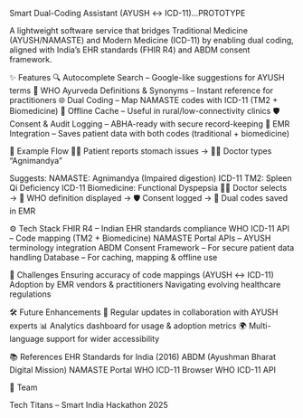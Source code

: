 Smart Dual-Coding Assistant (AYUSH ↔ ICD-11)...PROTOTYPE

A lightweight software service that bridges Traditional Medicine (AYUSH/NAMASTE) and Modern Medicine (ICD-11) by enabling dual coding, aligned with India’s EHR standards (FHIR R4) and ABDM consent framework.

✨ Features
🔍 Autocomplete Search – Google-like suggestions for AYUSH terms
📖 WHO Ayurveda Definitions & Synonyms – Instant reference for practitioners
🌐 Dual Coding – Map NAMASTE codes with ICD-11 (TM2 + Biomedicine)
📶 Offline Cache – Useful in rural/low-connectivity clinics
🛡️ Consent & Audit Logging – ABHA-ready with secure record-keeping
💾 EMR Integration – Saves patient data with both codes (traditional + biomedicine)

📌 Example Flow
👩‍🦰 Patient reports stomach issues → 👨‍⚕️ Doctor types “Agnimandya”

Suggests:
NAMASTE: Agnimandya (Impaired digestion)
ICD-11 TM2: Spleen Qi Deficiency
ICD-11 Biomedicine: Functional Dyspepsia
👨‍⚕️ Doctor selects → 📖 WHO definition displayed → 🛡️ Consent logged → 💾 Dual codes saved in EMR

⚙️ Tech Stack
FHIR R4 – Indian EHR standards compliance
WHO ICD-11 API – Code mapping (TM2 + Biomedicine)
NAMASTE Portal APIs – AYUSH terminology integration
ABDM Consent Framework – For secure patient data handling
Database – For caching, mapping & offline use

🚧 Challenges
Ensuring accuracy of code mappings (AYUSH ↔ ICD-11)
Adoption by EMR vendors & practitioners
Navigating evolving healthcare regulations

🛠️ Future Enhancements
🔄 Regular updates in collaboration with AYUSH experts
📊 Analytics dashboard for usage & adoption metrics
🌍 Multi-language support for wider accessibility

📚 References
EHR Standards for India (2016)
ABDM (Ayushman Bharat Digital Mission)
NAMASTE Portal
WHO ICD-11 Browser
WHO ICD-11 API

👥 Team

Tech Titans – Smart India Hackathon 2025
